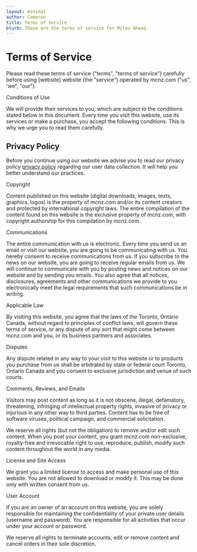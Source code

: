 ```yaml
---
layout: minimal
author: Cameron
title: Terms of Service
blurb: These are the terms of service for Miles Ahead.
---
```


# Terms of Service

Please read these terms of service ("terms", "terms of service") carefully before using [website] website (the "service") operated by mcnz.com ("us", 'we", "our").

Conditions of Use

We will provide their services to you, which are subject to the conditions stated below in this document. Every time you visit this website, use its services or make a purchase, you accept the following conditions. This is why we urge you to read them carefully.

## Privacy Policy

Before you continue using our website we advise you to read our privacy policy <a href="https://www.mcnz.com/2021/01/01/privacy-policy.html">privacy policy</a> regarding our user data collection. It will help you better understand our practices.

Copyright

Content published on this website (digital downloads, images, texts, graphics, logos) is the property of mcnz.com and/or its content creators and protected by international copyright laws. The entire compilation of the content found on this website is the exclusive property of mcnz.com, with copyright authorship for this compilation by mcnz.com.

Communications

The entire communication with us is electronic. Every time you send us an email or visit our website, you are going to be communicating with us. You hereby consent to receive communications from us. If you subscribe to the news on our website, you are going to receive regular emails from us. We will continue to communicate with you by posting news and notices on our website and by sending you emails. You also agree that all notices, disclosures, agreements and other communications we provide to you electronically meet the legal requirements that such communications be in writing.

Applicable Law

By visiting this website, you agree that the laws of the Toronto, Ontario Canada, without regard to principles of conflict laws, will govern these terms of service, or any dispute of any sort that might come between mcnz.com and you, or its business partners and associates.

Disputes

Any dispute related in any way to your visit to this website or to products you purchase from us shall be arbitrated by state or federal court Toronto, Ontario Canada and you consent to exclusive jurisdiction and venue of such courts.

Comments, Reviews, and Emails

Visitors may post content as long as it is not obscene, illegal, defamatory, threatening, infringing of intellectual property rights, invasive of privacy or injurious in any other way to third parties. Content has to be free of software viruses, political campaign, and commercial solicitation.

We reserve all rights (but not the obligation) to remove and/or edit such content. When you post your content, you grant mcnz.com non-exclusive, royalty-free and irrevocable right to use, reproduce, publish, modify such content throughout the world in any media.

License and Site Access

We grant you a limited license to access and make personal use of this website. You are not allowed to download or modify it. This may be done only with written consent from us.

User Account

If you are an owner of an account on this website, you are solely responsible for maintaining the confidentiality of your private user details (username and password). You are responsible for all activities that occur under your account or password.

We reserve all rights to terminate accounts, edit or remove content and cancel orders in their sole discretion.
